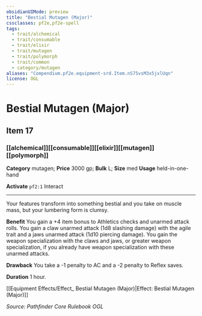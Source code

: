```yaml
---
obsidianUIMode: preview
title: "Bestial Mutagen (Major)"
cssclasses: pf2e,pf2e-spell
tags:
  - trait/alchemical
  - trait/consumable
  - trait/elixir
  - trait/mutagen
  - trait/polymorph
  - trait/common
  - category/mutagen
aliases: "Compendium.pf2e.equipment-srd.Item.nS75vsM3x5jxlUqn"
license: OGL
---
```

# Bestial Mutagen (Major)
## Item 17
### [[alchemical]][[consumable]][[elixir]][[mutagen]][[polymorph]]

**Category** mutagen; 
**Price** 3000 gp; 
**Bulk** L; **Size** med
**Usage** held-in-one-hand

**Activate** `pf2:1` Interact

* * *

Your features transform into something bestial and you take on muscle mass, but your lumbering form is clumsy.

**Benefit** You gain a +4 item bonus to Athletics checks and unarmed attack rolls. You gain a claw unarmed attack (1d8 slashing damage) with the agile trait and a jaws unarmed attack (1d10 piercing damage). You gain the weapon specialization with the claws and jaws, or greater weapon specialization, if you already have weapon specialization with these unarmed attacks.

**Drawback** You take a -1 penalty to AC and a -2 penalty to Reflex saves.

**Duration** 1 hour.

[[Equipment Effects/Effect_ Bestial Mutagen (Major)|Effect: Bestial Mutagen (Major)]]

*Source: Pathfinder Core Rulebook*
*OGL*